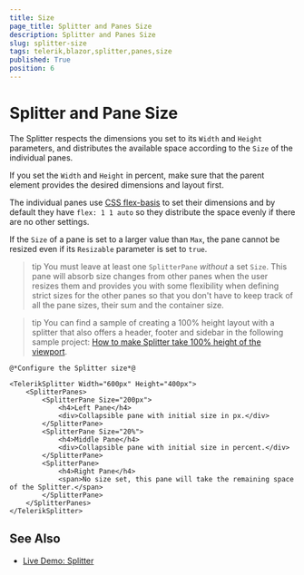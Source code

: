 ```yaml
---
title: Size
page_title: Splitter and Panes Size
description: Splitter and Panes Size
slug: splitter-size
tags: telerik,blazor,splitter,panes,size
published: True
position: 6
---
```


# Splitter and Pane Size

The Splitter respects the dimensions you set to its `Width` and `Height` parameters, and distributes the available space according to the `Size` of the individual panes.

If you set the `Width` and `Height` in percent, make sure that the parent element provides the desired dimensions and layout first.

The individual panes use <a href="https://developer.mozilla.org/en-US/docs/Web/CSS/flex-basis" target="_blank">CSS flex-basis</a> to set their dimensions and by default they have `flex: 1 1 auto` so they distribute the space evenly if there are no other settings.

If the `Size` of a pane is set to a larger value than `Max`, the pane cannot be resized even if its `Resizable` parameter is set to `true`.

>tip You must leave at least one `SplitterPane` *without* a set `Size`. This pane will absorb size changes from other panes when the user resizes them and provides you with some flexibility when defining strict sizes for the other panes so that you don't have to keep track of all the pane sizes, their sum and the container size.

>tip You can find a sample of creating a 100% height layout with a splitter that also offers a header, footer and sidebar in the following sample project: <a href="https://github.com/telerik/blazor-ui/tree/master/splitter/use-100-percent-viewport" target="_blank">How to make Splitter take 100% height of the viewport</a>.

````CSHTML
@*Configure the Splitter size*@

<TelerikSplitter Width="600px" Height="400px">
    <SplitterPanes>
        <SplitterPane Size="200px">
            <h4>Left Pane</h4>
            <div>Collapsible pane with initial size in px.</div>
        </SplitterPane>
        <SplitterPane Size="20%">
            <h4>Middle Pane</h4>
            <div>Collapsible pane with initial size in percent.</div>
        </SplitterPane>
        <SplitterPane>
            <h4>Right Pane</h4>
            <span>No size set, this pane will take the remaining space of the Splitter.</span>
        </SplitterPane>
    </SplitterPanes>
</TelerikSplitter>
````

## See Also

  * [Live Demo: Splitter](https://demos.telerik.com/blazor-ui/splitter/overview)
